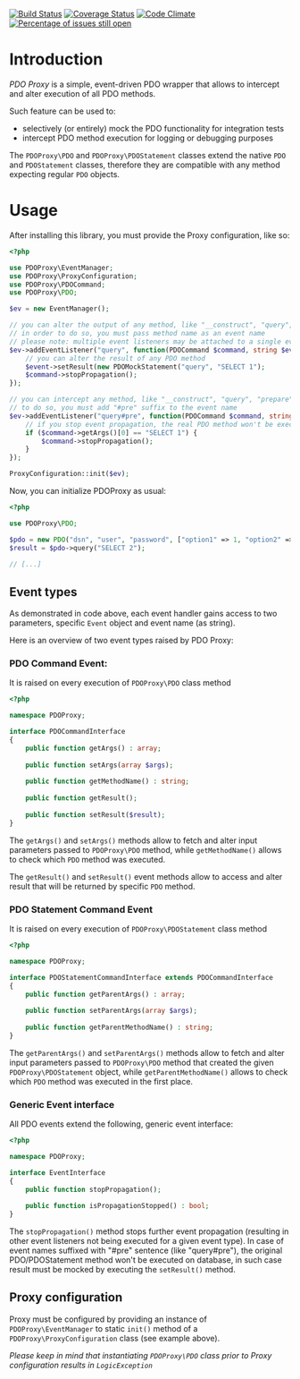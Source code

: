 [![Build Status](https://travis-ci.org/artur-graniszewski/pdo-proxy.svg?branch=master)](https://travis-ci.org/artur-graniszewski/pdo-proxy) [![Coverage Status](https://coveralls.io/repos/github/artur-graniszewski/pdo-proxy/badge.svg?branch=master)](https://coveralls.io/github/artur-graniszewski/pdo-proxy?branch=master) [![Code Climate](https://codeclimate.com/github/artur-graniszewski/pdo-proxy/badges/gpa.svg)](https://codeclimate.com/github/artur-graniszewski/pdo-proxy) [![Percentage of issues still open](http://isitmaintained.com/badge/open/artur-graniszewski/zeus-for-php.svg)](http://isitmaintained.com/project/artur-graniszewski/zeus-for-php "Percentage of issues still open")

# Introduction
*PDO Proxy* is a simple, event-driven PDO wrapper that allows to intercept and alter execution of all PDO methods.

Such feature can be used to:
* selectively (or entirely) mock the PDO functionality for integration tests
* intercept PDO method execution for logging or debugging purposes

The ```PDOProxy\PDO``` and ```PDOProxy\PDOStatement``` classes extend the native ```PDO``` and ```PDOStatement``` classes, therefore they are compatible with any method expecting regular ```PDO``` objects.

# Usage

After installing this library, you must provide the Proxy configuration, like so:

```php
<?php

use PDOProxy\EventManager;
use PDOProxy\ProxyConfiguration;
use PDOProxy\PDOCommand;
use PDOProxy\PDO;

$ev = new EventManager();

// you can alter the output of any method, like "__construct", "query", "prepare"...
// in order to do so, you must pass method name as an event name
// please note: multiple event listeners may be attached to a single event type
$ev->addEventListener("query", function(PDOCommand $command, string $eventName) {
    // you can alter the result of any PDO method
    $event->setResult(new PDOMockStatement("query", "SELECT 1");
    $command->stopPropagation();
});

// you can intercept any method, like "__construct", "query", "prepare"...
// to do so, you must add "#pre" suffix to the event name
$ev->addEventListener("query#pre", function(PDOCommand $command, string $eventName) {
    // if you stop event propagation, the real PDO method won't be executed and the result will be taken from this callback
    if ($command->getArgs()[0] == "SELECT 1") {
        $command->stopPropagation();
    }
});

ProxyConfiguration::init($ev);
```

Now, you can initialize PDOProxy as usual:

```php
<?php

use PDOProxy\PDO;

$pdo = new PDO("dsn", "user", "password", ["option1" => 1, "option2" => 2]);
$result = $pdo->query("SELECT 2");

// [...]
```

## Event types

As demonstrated in code above, each event handler gains access to two parameters, specific ```Event``` object and event name (as string).

Here is an overview of two event types raised by PDO Proxy:

### PDO Command Event:

It is raised on every execution of ```PDOProxy\PDO``` class method

```php
<?php

namespace PDOProxy;

interface PDOCommandInterface
{
    public function getArgs() : array;
    
    public function setArgs(array $args);
    
    public function getMethodName() : string;
    
    public function getResult();
    
    public function setResult($result);
}
```

The ```getArgs()``` and ```setArgs()``` methods allow to fetch and alter input parameters passed to ```PDOProxy\PDO``` method, while ```getMethodName()``` allows to check which ```PDO``` method was executed.

The ```getResult()``` and ```setResult()``` event methods allow to access and alter result that will be returned by specific ```PDO``` method.

### PDO Statement Command Event

It is raised on every execution of ```PDOProxy\PDOStatement``` class method

```php
<?php

namespace PDOProxy;

interface PDOStatementCommandInterface extends PDOCommandInterface
{   
    public function getParentArgs() : array;
    
    public function setParentArgs(array $args);
    
    public function getParentMethodName() : string;
}
```

The ```getParentArgs()``` and ```setParentArgs()``` methods allow to fetch and alter input parameters passed to ```PDOProxy\PDO``` method that created the given ```PDOProxy\PDOStatement``` object, while ```getParentMethodName()``` allows to check which ```PDO``` method was executed in the first place.

### Generic Event interface

All PDO events extend the following, generic event interface:

```php
<?php

namespace PDOProxy;

interface EventInterface
{
    public function stopPropagation();
    
    public function isPropagationStopped() : bool;
}
```

The ```stopPropagation()``` method stops further event propagation (resulting in other event listeners not being executed for a given event type). In case of event names suffixed with "#pre" sentence (like "query#pre"), the original PDO/PDOStatement method won't be executed on database, in such case result must be mocked by executing the ```setResult()``` method.

## Proxy configuration

Proxy must be configured by providing an instance of ```PDOProxy\EventManager``` to static ```init()``` method of a ```PDOProxy\ProxyConfiguration``` class (see example above). 

*Please keep in mind that instantiating ```PDOProxy\PDO``` class prior to Proxy configuration results in ```LogicException```*